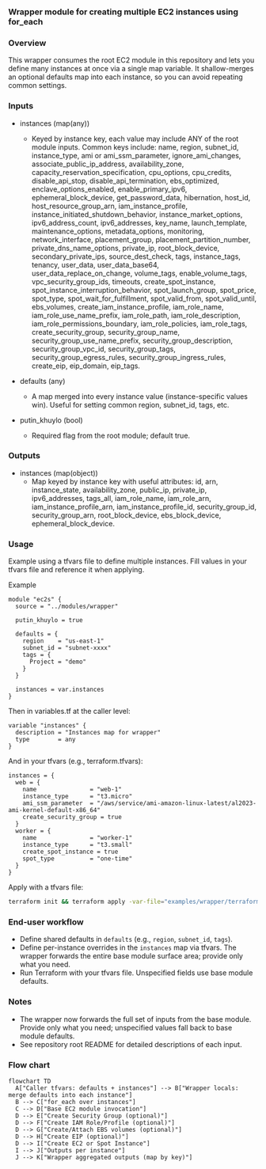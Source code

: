 ### Wrapper module for creating multiple EC2 instances using for_each

### Overview

This wrapper consumes the root EC2 module in this repository and lets you define many instances at once via a single map variable. It shallow-merges an optional defaults map into each instance, so you can avoid repeating common settings.

### Inputs

- instances (map(any))
  - Keyed by instance key, each value may include ANY of the root module inputs. Common keys include: name, region, subnet_id, instance_type, ami or ami_ssm_parameter, ignore_ami_changes, associate_public_ip_address, availability_zone, capacity_reservation_specification, cpu_options, cpu_credits, disable_api_stop, disable_api_termination, ebs_optimized, enclave_options_enabled, enable_primary_ipv6, ephemeral_block_device, get_password_data, hibernation, host_id, host_resource_group_arn, iam_instance_profile, instance_initiated_shutdown_behavior, instance_market_options, ipv6_address_count, ipv6_addresses, key_name, launch_template, maintenance_options, metadata_options, monitoring, network_interface, placement_group, placement_partition_number, private_dns_name_options, private_ip, root_block_device, secondary_private_ips, source_dest_check, tags, instance_tags, tenancy, user_data, user_data_base64, user_data_replace_on_change, volume_tags, enable_volume_tags, vpc_security_group_ids, timeouts, create_spot_instance, spot_instance_interruption_behavior, spot_launch_group, spot_price, spot_type, spot_wait_for_fulfillment, spot_valid_from, spot_valid_until, ebs_volumes, create_iam_instance_profile, iam_role_name, iam_role_use_name_prefix, iam_role_path, iam_role_description, iam_role_permissions_boundary, iam_role_policies, iam_role_tags, create_security_group, security_group_name, security_group_use_name_prefix, security_group_description, security_group_vpc_id, security_group_tags, security_group_egress_rules, security_group_ingress_rules, create_eip, eip_domain, eip_tags.

- defaults (any)
  - A map merged into every instance value (instance-specific values win). Useful for setting common region, subnet_id, tags, etc.

- putin_khuylo (bool)
  - Required flag from the root module; default true.

### Outputs

- instances (map(object))
  - Map keyed by instance key with useful attributes: id, arn, instance_state, availability_zone, public_ip, private_ip, ipv6_addresses, tags_all, iam_role_name, iam_role_arn, iam_instance_profile_arn, iam_instance_profile_id, security_group_id, security_group_arn, root_block_device, ebs_block_device, ephemeral_block_device.

### Usage

Example using a tfvars file to define multiple instances. Fill values in your tfvars file and reference it when applying.

Example

```hcl
module "ec2s" {
  source = "../modules/wrapper"

  putin_khuylo = true

  defaults = {
    region    = "us-east-1"
    subnet_id = "subnet-xxxx"
    tags = {
      Project = "demo"
    }
  }

  instances = var.instances
}
```

Then in variables.tf at the caller level:

```hcl
variable "instances" {
  description = "Instances map for wrapper"
  type        = any
}
```

And in your tfvars (e.g., terraform.tfvars):

```hcl
instances = {
  web = {
    name               = "web-1"
    instance_type      = "t3.micro"
    ami_ssm_parameter  = "/aws/service/ami-amazon-linux-latest/al2023-ami-kernel-default-x86_64"
    create_security_group = true
  }
  worker = {
    name               = "worker-1"
    instance_type      = "t3.small"
    create_spot_instance = true
    spot_type          = "one-time"
  }
}
```

Apply with a tfvars file:

```bash
terraform init && terraform apply -var-file="examples/wrapper/terraform.tfvars" -auto-approve
```

### End‑user workflow

- Define shared defaults in `defaults` (e.g., `region`, `subnet_id`, `tags`).
- Define per-instance overrides in the `instances` map via tfvars. The wrapper forwards the entire base module surface area; provide only what you need.
- Run Terraform with your tfvars file. Unspecified fields use base module defaults.

### Notes

- The wrapper now forwards the full set of inputs from the base module. Provide only what you need; unspecified values fall back to base module defaults.
- See repository root README for detailed descriptions of each input.

### Flow chart

```mermaid
flowchart TD
  A["Caller tfvars: defaults + instances"] --> B["Wrapper locals: merge defaults into each instance"]
  B --> C["for_each over instances"]
  C --> D["Base EC2 module invocation"]
  D --> E["Create Security Group (optional)"]
  D --> F["Create IAM Role/Profile (optional)"]
  D --> G["Create/Attach EBS volumes (optional)"]
  D --> H["Create EIP (optional)"]
  D --> I["Create EC2 or Spot Instance"]
  I --> J["Outputs per instance"]
  J --> K["Wrapper aggregated outputs (map by key)"]
```


